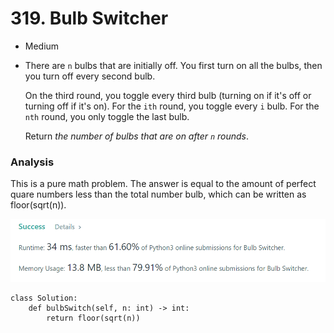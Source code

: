 # 319. Bulb Switcher

* Medium
*   There are `n` bulbs that are initially off. You first turn on all the bulbs, then you turn off every second bulb.

    On the third round, you toggle every third bulb (turning on if it's off or turning off if it's on). For the `ith` round, you toggle every `i` bulb. For the `nth` round, you only toggle the last bulb.

    Return _the number of bulbs that are on after `n` rounds_.

### Analysis&#x20;

This is a pure math problem. The answer is equal to the amount of perfect quare numbers less than the total number bulb, which can be written as floor(sqrt(n)).&#x20;

![](<../.gitbook/assets/image (26) (1) (1).png>)

```
class Solution:
    def bulbSwitch(self, n: int) -> int:
        return floor(sqrt(n))
```
